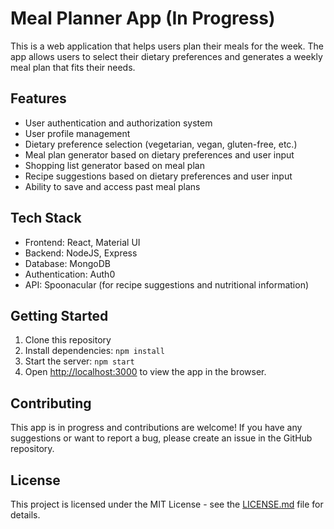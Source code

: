 # Meal Planner App (In Progress)

This is a web application that helps users plan their meals for the week. The app allows users to select their dietary preferences and generates a weekly meal plan that fits their needs.

## Features

- User authentication and authorization system
- User profile management
- Dietary preference selection (vegetarian, vegan, gluten-free, etc.)
- Meal plan generator based on dietary preferences and user input
- Shopping list generator based on meal plan
- Recipe suggestions based on dietary preferences and user input
- Ability to save and access past meal plans

## Tech Stack

- Frontend: React, Material UI
- Backend: NodeJS, Express
- Database: MongoDB
- Authentication: Auth0
- API: Spoonacular (for recipe suggestions and nutritional information)

## Getting Started

1. Clone this repository
2. Install dependencies: `npm install`
3. Start the server: `npm start`
4. Open [http://localhost:3000](http://localhost:3000) to view the app in the browser.

## Contributing

This app is in progress and contributions are welcome! If you have any suggestions or want to report a bug, please create an issue in the GitHub repository.

## License

This project is licensed under the MIT License - see the [LICENSE.md](LICENSE.md) file for details.